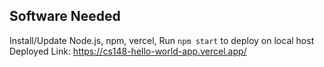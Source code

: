 ## Software Needed
Install/Update Node.js, npm, vercel, 
Run `npm start` to deploy on local host
Deployed Link: https://cs148-hello-world-app.vercel.app/